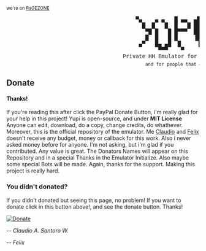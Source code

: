<sup>we're on [RaGEZONE](https://forum.ragezone.com/f331/yupi-6-rosylin-mysql-based-1087279/)</sup>
<pre>
                                        ▀▄    ▄ ▄   █ ▄▄  ▄█   ▄ 
                                          █  █   █  █   █ ██  █  
                                           ▀█ █   █ █▀▀▀  ██ █   
                                           █  █   █ █     ▐█ █   
                                         ▄▀   █▄ ▄█  █     ▐     
                                               ▀▀▀    ▀      ▀   
                                    Private HH Emulator for Good Guys!
                                           <sub>and for people that donate!</sub>
</pre>

## Donate

#### Thanks!
If you're reading this after click the PayPal Donate Button, i'm really glad for your help in this project! Yupi is open-source, and under <b>MIT License</b>
Anyone can edit, download, do a copy, change credits, do whathever. Moreover, this is the official repository of the emulator.
Me [Claudio](https://github.com/sant0ro) and [Felix](https://github.com/TheDoct0r11) doesn't receive any budget, money or callback for this work. Also i never asked money before for anyone.
I'm not asking, but i'm glad if you contributed. Any value is great. The Donators Names will appear on this Repository and in a special Thanks in the Emulator Initialize.
Also maybe some special Bots will be made. Again, thanks for the support. Making this project is really hard.

### You didn't donated?
If you didn't donated but seeing this page, no problem! If you want to donate click in this button above!, and see the donate button.
Thanks!

[![Donate](https://www.paypalobjects.com/en_US/i/btn/btn_donate_LG.gif)](https://www.paypal.com/cgi-bin/webscr?cmd=_s-xclick&hosted_button_id=FLYXSZ5B3G9NC)

-- <i>Claudio A. Santoro W.</i> 

-- <i>Felix</i>
